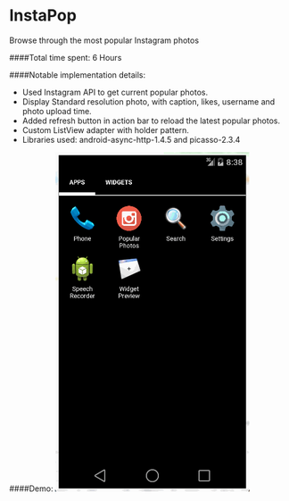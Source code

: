 InstaPop
========

Browse through the most popular Instagram photos

####Total time spent: 6 Hours

####Notable implementation details:
  * Used Instagram API to get current popular photos.
  * Display Standard resolution photo, with caption, likes, username and photo upload time.
  * Added refresh button in action bar to reload the latest popular photos.
  * Custom ListView adapter with holder pattern.
  * Libraries used: android-async-http-1.4.5 and picasso-2.3.4

####Demo:
![Video Walkthrough](demo.gif)
